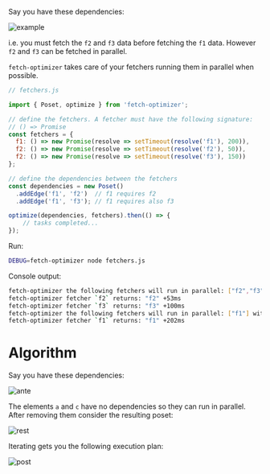 Say you have these dependencies:

![example](https://chart.googleapis.com/chart?cht=gv%3Adot&chl=digraph%20poset%20%7B%0Af1%20%5Blabel%3Df1%5D%3B%0Af2%20%5Blabel%3Df2%5D%3B%0Af3%20%5Blabel%3Df3%5D%3B%0Af2%20-%3E%20f1%3B%0Af3%20-%3E%20f1%3B%0A%7D)

i.e. you must fetch the `f2` and `f3` data before fetching the `f1` data. However `f2` and `f3` can be fetched in parallel.

`fetch-optimizer` takes care of your fetchers running them
in parallel when possible.

```js
// fetchers.js

import { Poset, optimize } from 'fetch-optimizer';

// define the fetchers. A fetcher must have the following signature:
// () => Promise
const fetchers = {
  f1: () => new Promise(resolve => setTimeout(resolve('f1'), 200)),
  f2: () => new Promise(resolve => setTimeout(resolve('f2'), 50)),
  f2: () => new Promise(resolve => setTimeout(resolve('f3'), 150))
};

// define the dependencies between the fetchers
const dependencies = new Poset()
  .addEdge('f1', 'f2')  // f1 requires f2
  .addEdge('f1', 'f3'); // f1 requires also f3

optimize(dependencies, fetchers).then(() => {
    // tasks completed...
});
```

Run:

```sh
DEBUG=fetch-optimizer node fetchers.js
```

Console output:

```sh
fetch-optimizer the following fetchers will run in parallel: ["f2","f3"] with input: null +0ms
fetch-optimizer fetcher `f2` returns: "f2" +53ms
fetch-optimizer fetcher `f3` returns: "f3" +100ms
fetch-optimizer the following fetchers will run in parallel: ["f1"] with input: ["f2","f3"] +0ms
fetch-optimizer fetcher `f1` returns: "f1" +202ms
```

# Algorithm

Say you have these dependencies:

![ante](https://chart.googleapis.com/chart?chl=digraph+poset+%7B%0D%0A++a+-%3E+b%0D%0A++c+-%3E+d%0D%0A++b+-%3E+d%0D%0A++b+-%3E+e%0D%0A%7D%0D%0A&cht=gv)

The elements `a` and `c` have no dependencies so they can run in parallel. After removing them consider the resulting poset:

![rest](https://chart.googleapis.com/chart?chl=digraph+poset+%7B%0D%0A++b+-%3E+d%0D%0A++b+-%3E+e%0D%0A%7D%0D%0A&cht=gv)

Iterating gets you the following execution plan:

![post](https://chart.googleapis.com/chart?chl=digraph+poset+%7B%0D%0A++ac+%5Blabel%3D%22a+%7C%7C+c%22%5D%3B%0D%0A++de+%5Blabel%3D%22d+%7C%7C+e%22%5D%3B%0D%0A++ac+-%3E+b%3B%0D%0A++b+-%3E+de%3B%0D%0A%7D%0D%0A&cht=gv)